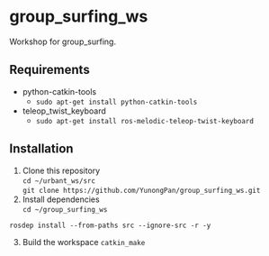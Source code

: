 # group_surfing_ws
Workshop for group_surfing.

## Requirements
- python-catkin-tools
  - `sudo apt-get install python-catkin-tools`  
- teleop_twist_keyboard
  - `sudo apt-get install ros-melodic-teleop-twist-keyboard`

## Installation
1. Clone this repository  
`cd ~/urbant_ws/src`  
`git clone https://github.com/YunongPan/group_surfing_ws.git`  
2. Install dependencies  
`cd ~/group_surfing_ws`  
  
`rosdep install --from-paths src --ignore-src -r -y`  

3. Build the workspace
`catkin_make`
